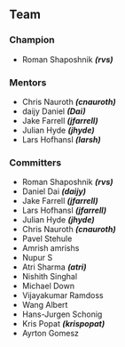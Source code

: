 ## Team

### Champion
 + Roman Shaposhnik **_(rvs)_**

### Mentors

 + Chris Nauroth **_(cnauroth)_**
 + daijy	Daniel **_(Dai)_**
 + Jake Farrell **_(jfarrell)_**
 + Julian Hyde **_(jhyde)_**
 + Lars Hofhansl **_(larsh)_**

### Committers
 + Roman Shaposhnik **_(rvs)_**
 + Daniel Dai **_(daijy)_**
 + Jake Farrell **_(jfarrell)_**
 + Lars Hofhansl **_(jfarrell)_**
 + Julian Hyde **_(jhyde)_**
 + Chris Nauroth **_(cnauroth)_**
 + Pavel Stehule
 + Amrish amrishs
 + Nupur S
 + Atri Sharma **_(atri)_**
 + Nishith Singhal
 + Michael Down
 + Vijayakumar Ramdoss
 + Wang Albert
 + Hans-Jurgen Schonig
 + Kris Popat **_(krispopat)_**
 + Ayrton Gomesz
